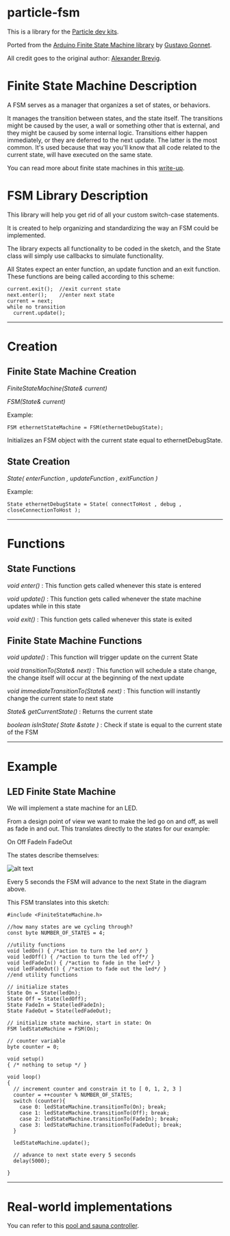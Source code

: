 # particle-fsm

This is a library for the [Particle dev kits](https://www.particle.io/).

Ported from the [Arduino Finite State Machine library](http://playground.arduino.cc/Code/FiniteStateMachine) by [Gustavo Gonnet](gusgonnet@gmail.com).

All credit goes to the original author: [Alexander Brevig](alexanderbrevig@gmail.com).

# Finite State Machine Description

A FSM serves as a manager that organizes a set of states, or behaviors.

It manages the transition between states, and the state itself.
The transitions might be caused by the user, a wall or something other that is external, and they might be caused by some internal logic. Transitions either happen immediately, or they are deferred to the next update. The latter is the most common. It's used because that way you'll know that all code related to the current state, will have executed on the same state.

You can read more about finite state machines in this [write-up](https://www.hackster.io/gusgonnet/using-finite-state-machines-fdba04).

# FSM Library Description

This library will help you get rid of all your custom switch-case statements.

It is created to help organizing and standardizing the way an FSM could be implemented.

The library expects all functionality to be coded in the sketch, and the State class will simply use callbacks to simulate functionality.

All States expect an enter function, an update function and an exit function. These functions are being called according to this scheme:

```
current.exit();  //exit current state
next.enter();    //enter next state
current = next;
while no transition
  current.update();
```
---

# Creation

## Finite State Machine Creation

_FiniteStateMachine(State& current)_

_FSM(State& current)_

Example:

```FSM ethernetStateMachine = FSM(ethernetDebugState);```

Initializes an FSM object with the current state equal to ethernetDebugState.


## State Creation

_State( enterFunction , updateFunction , exitFunction )_

Example:

```State ethernetDebugState = State( connectToHost , debug , closeConnectionToHost );```

---
# Functions
## State Functions

_void enter()_ : 
This function gets called whenever this state is entered

_void update()_ : 
This function gets called whenever the state machine updates while in this state

_void exit()_ : 
This function gets called whenever this state is exited

## Finite State Machine Functions

_void update()_ : 
This function will trigger update on the current State

_void transitionTo(State& next)_ : 
This function will schedule a state change, the change itself will occur at the beginning of the next update

_void immediateTransitionTo(State& next)_ : 
This function will instantly change the current state to next state

_State& getCurrentState()_ :
Returns the current state

_boolean isInState( State &state )_ : 
Check if state is equal to the current state of the FSM

---

# Example

## LED Finite State Machine

We will implement a state machine for an LED.

From a design point of view we want to make the led go on and off, as well as fade in and out. This translates directly to the states for our example:

On
Off
FadeIn
FadeOut

The states describe themselves:


![alt text](https://github.com/gusgonnet/particle-fsm/blob/master/images/LED_FSM.png)


Every 5 seconds the FSM will advance to the next State in the diagram above.

This FSM translates into this sketch:

```
#include <FiniteStateMachine.h>

//how many states are we cycling through?
const byte NUMBER_OF_STATES = 4;

//utility functions
void ledOn() { /*action to turn the led on*/ }
void ledOff() { /*action to turn the led off*/ }
void ledFadeIn() { /*action to fade in the led*/ }
void ledFadeOut() { /*action to fade out the led*/ }
//end utility functions
 
// initialize states
State On = State(ledOn);
State Off = State(ledOff);
State FadeIn = State(ledFadeIn);
State FadeOut = State(ledFadeOut);
 
// initialize state machine, start in state: On
FSM ledStateMachine = FSM(On);
 
// counter variable
byte counter = 0;

void setup()
{ /* nothing to setup */ }
 
void loop()
{
  // increment counter and constrain it to [ 0, 1, 2, 3 ]
  counter = ++counter % NUMBER_OF_STATES;
  switch (counter){
    case 0: ledStateMachine.transitionTo(On); break;
    case 1: ledStateMachine.transitionTo(Off); break;
    case 2: ledStateMachine.transitionTo(FadeIn); break;
    case 3: ledStateMachine.transitionTo(FadeOut); break;
  }
 
  ledStateMachine.update();

  // advance to next state every 5 seconds
  delay(5000);

}

```

---
# Real-world implementations

You can refer to this [pool and sauna controller](https://www.hackster.io/gusgonnet/pool-and-sauna-controller-b24a9a?team=34278).
